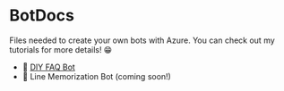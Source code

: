 # BotDocs
Files needed to create your own bots with Azure.
You can check out my tutorials for more details! 😁

- 🤖 [DIY FAQ Bot](https://dev.to/twilio/diy-faq-bot-o61)
- 🤖 Line Memorization Bot (coming soon!)

